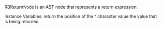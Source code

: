 RBReturnNode is an AST node that represents a return expression.Instance Variables:	return	<Integer>	the position of the ^ character	value	<RBValueNode>	the value that is being returned